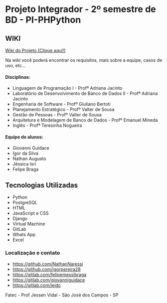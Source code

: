 # Projeto Integrador - 2º semestre de BD - PI-PHPython

## WIKI

[Wiki do Projeto (Clique aqui!)](https://gitlab.com/felipemessibraga/pi-phpython/-/wikis/home)

Na wiki você poderá encontrar os requisitos, mais sobre a equipe, casos de uso, etc...

#### Disciplinas:
- Linguagem de Programação I - Profª Adriana Jacinto
- Laboratório de Desenvolvimento de Banco de Dados II - Profª Adriana Jacinto
- Engenharia de Software - Profº Giuliano Bertoti
- Planejamento Estratégico - Profº Valter de Sousa
- Gestão de Pessoas - Profº Valter de Sousa
- Arquitetura e Modelagem de Banco de Dados - Profº Emanuel Mineda
- Inglês - Profª Teresinha Nogueira

#### Equipe de alunos:
- Giovanni Guidace
- Igor da Silva
- Nathan Augusto
- Jéssica Isri
- Felipe Braga

## Tecnologias Utilizadas

- Python
- PostgreSQL
- HTML
- JavaScript e CSS
- Django
- Virtual Machine
- GitLab
- Whats App
- Excel

### Localização e contato

* https://github.com/NathanNaressi    
* https://github.com/igorpereira28    
* https://gitlab.com/felipemessibraga
* https://gitlab.com/giovanniguidace
* https://gitlab.com/jeidc

Fatec - Prof Jessen Vidal - São José dos Campos - SP